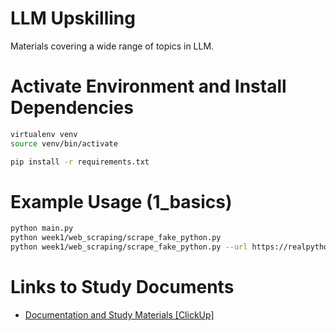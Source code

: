 # LLM Upskilling

Materials covering a wide range of topics in LLM.

# Activate Environment and Install Dependencies

```bash
virtualenv venv
source venv/bin/activate
```

```bash
pip install -r requirements.txt
```

# Example Usage (1_basics)

```bash
python main.py
python week1/web_scraping/scrape_fake_python.py
python week1/web_scraping/scrape_fake_python.py --url https://realpython.github.io/fake-jobs/ --output-filename ./outputs/job_data.csv
```

# Links to Study Documents

-   [Documentation and Study Materials [ClickUp]](https://doc.clickup.com/9007106573/d/h/8cdv2gd-724/26501a3c91d321d)
